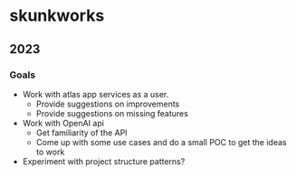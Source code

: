 # skunkworks

## 2023
### Goals
- Work with atlas app services as a user.
    - Provide suggestions on improvements
    - Provide suggestions on missing features
- Work with OpenAI api
    - Get familiarity of the API
    - Come up with some use cases and do a small POC to get the ideas to work
- Experiment with project structure patterns?
